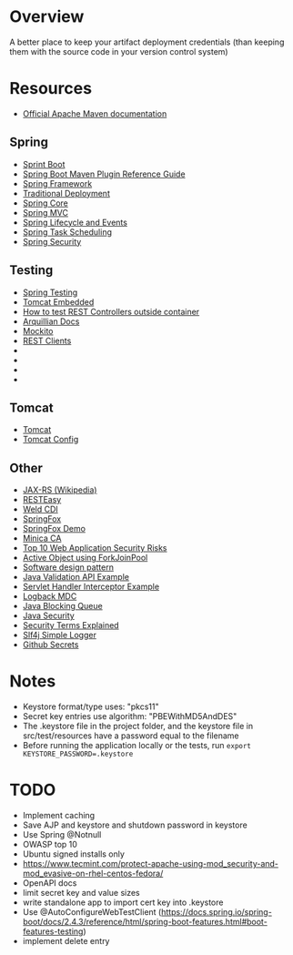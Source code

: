 # Overview
A better place to keep your artifact deployment credentials (than keeping them with the source code in your 
version control system)

# Resources
* [Official Apache Maven documentation](<https://maven.apache.org/guides/index.html>)

## Spring
* [Sprint Boot](<https://docs.spring.io/spring-boot/docs/2.4.3/reference/html/index.html>)
* [Spring Boot Maven Plugin Reference Guide](<https://docs.spring.io/spring-boot/docs/2.4.3/maven-plugin/reference/html/>)
* [Spring Framework](<https://docs.spring.io/spring-framework/docs/5.3.4/reference/html/index.html>)
* [Traditional Deployment](<https://docs.spring.io/spring-boot/docs/2.4.3/reference/html/howto.html#howto-traditional-deployment>)
* [Spring Core](<https://docs.spring.io/spring-framework/docs/5.3.4/reference/html/core.html#spring-core>)
* [Spring MVC](<https://docs.spring.io/spring-framework/docs/5.3.4/reference/html/web.html#spring-web>)
* [Spring Lifecycle and Events](<https://docs.spring.io/spring-framework/docs/5.3.4/reference/html/core.html#context-functionality-events>)
* [Spring Task Scheduling](<https://docs.spring.io/spring-framework/docs/5.3.4/reference/html/integration.html#scheduling>)
* [Spring Security](<https://docs.spring.io/spring-security/site/docs/5.4.5/reference/html5/>)

## Testing
* [Spring Testing](<https://docs.spring.io/spring-framework/docs/5.3.4/reference/html/testing.html#testing>)
* [Tomcat Embedded](<https://tomcat.apache.org/tomcat-5.5-doc/catalina/docs/api/org/apache/catalina/startup/Embedded.html>)
* [How to test REST Controllers outside container](<https://github.com/spring-projects/spring-framework/blob/master/spring-test/src/test/java/org/springframework/test/web/servlet/samples/client/standalone/ResponseBodyTests.java>)
* [Arquillian Docs](<http://arquillian.org/arquillian-core/#_guide>)
* [Mockito](<https://site.mockito.org>)
* [REST Clients](<https://stackoverflow.com/questions/221442/how-do-you-create-a-rest-client-for-java>)
* [](<>)
* [](<>)
* [](<>)
* [](<>)

## Tomcat
* [Tomcat](<https://tomcat.apache.org/tomcat-9.0-doc/index.html>)
* [Tomcat Config](<https://tomcat.apache.org/tomcat-9.0-doc/config/>)

## Other
* [JAX-RS (Wikipedia)](<https://en.wikipedia.org/wiki/Jakarta_RESTful_Web_Services>)
* [RESTEasy](<https://resteasy.github.io>)
* [Weld CDI](<https://docs.jboss.org/weld/reference/latest/en-US/html_single/>)
* [SpringFox](<https://github.com/springfox/springfox>)
* [SpringFox Demo](<https://github.com/springfox/springfox-demos/blob/master/boot-swagger/src/main/java/springfoxdemo/boot/swagger/SwaggerUiWebMvcConfigurer.java>)
* [Minica CA](<https://github.com/jsha/minica>)
* [Top 10 Web Application Security Risks](<https://owasp.org/www-project-top-ten/>)
* [Active Object using ForkJoinPool](<https://en.wikipedia.org/wiki/Active_object#Java_8_(alternative)>)
* [Software design pattern](<https://en.wikipedia.org/wiki/Software_design_pattern>)
* [Java Validation API Example](<https://www.baeldung.com/javax-validation>)
* [Servlet Handler Interceptor Example](<https://www.baeldung.com/spring-mvc-handlerinterceptor>)
* [Logback MDC](<http://logback.qos.ch/manual/mdc.html>)
* [Java Blocking Queue](<https://www.baeldung.com/java-blocking-queue>)
* [Java Security](<https://docs.oracle.com/en/java/javase/11/security/security-api-specification1.html>)
* [Security Terms Explained](<https://docs.oracle.com/en/java/javase/11/security/java-cryptography-architecture-jca-reference-guide.html#GUID-94225C88-F2F1-44D1-A781-1DD9D5094566>)
* [Slf4j Simple Logger](<http://www.slf4j.org/api/org/slf4j/impl/SimpleLogger.html>)
* [Github Secrets](<https://docs.github.com/en/actions/reference/encrypted-secrets>)

# Notes
* Keystore format/type uses: "pkcs11"
* Secret key entries use algorithm: "PBEWithMD5AndDES"
* The .keystore file in the project folder, and the keystore file in src/test/resources have a password equal to the filename 
* Before running the application locally or the tests, run `export KEYSTORE_PASSWORD=.keystore`

# TODO
* Implement caching
* Save AJP and keystore and shutdown password in keystore
* Use Spring @Notnull
* OWASP top 10
* Ubuntu signed installs only 
* https://www.tecmint.com/protect-apache-using-mod_security-and-mod_evasive-on-rhel-centos-fedora/
* OpenAPI docs
* limit secret key and value sizes
* write standalone app to import cert key into .keystore
* Use @AutoConfigureWebTestClient (https://docs.spring.io/spring-boot/docs/2.4.3/reference/html/spring-boot-features.html#boot-features-testing)
* implement delete entry

